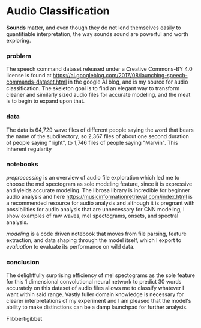 # Audio Classification
**Sounds** matter, and even though they do not lend themselves easily to quantifiable interpretation, the way sounds sound are powerful and worth exploring.  

### problem
The speech command dataset released under a Creative Commons-BY 4.0 license is found at https://ai.googleblog.com/2017/08/launching-speech-commands-dataset.html in the google AI blog, and is my source for audio classification.  The skeleton goal is to find an elegant way to transform cleaner and similarly sized audio files for accurate modeling, and the meat is to begin to expand upon that.

### data
The data is 64,729 wave files of different people saying the word that bears the name of the subdirectory, so 2,367 files of about one second duration of people saying "right", to 1,746 files of people saying "Marvin".  This inherent regularity

### notebooks
_preprocessing_ is an overview of audio file exploration which led me to choose the mel spectogram as sole modeling feature, since it is expressive and yields accurate modeling.  The librosa library is incredible for beginner audio analysis and here https://musicinformationretrieval.com/index.html is a recommended resource for audio analysis and although it is pregnant with possibilities for audio analysis that are unnecessary for CNN modeling, I show examples of raw waves, mel spectograms, onsets, and spectral analysis.  

_modeling_ is a code driven notebook that moves from file parsing, feature extraction, and data shaping through the model itself, which I export to _evaluation_ to evaluate its performance on wild data.

### conclusion
The delightfully surprising efficiency of mel spectograms as the sole feature for this 1 dimensional convolutional neural network to predict 30 words accurately on this dataset of audio files allows me to classify whatever I want within said range.  Vastly fuller domain knowledge is necessary for clearer interpretations of my experiment and I am pleased that the model's ability to make distinctions can be a damp launchpad for further analysis.

Flibbertigibbet
